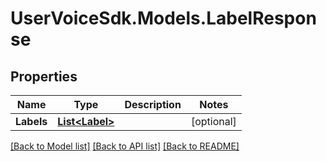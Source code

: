 # UserVoiceSdk.Models.LabelResponse
## Properties

Name | Type | Description | Notes
------------ | ------------- | ------------- | -------------
**Labels** | [**List&lt;Label&gt;**](Label.md) |  | [optional] 

[[Back to Model list]](../README.md#documentation-for-models) [[Back to API list]](../README.md#documentation-for-api-endpoints) [[Back to README]](../README.md)

